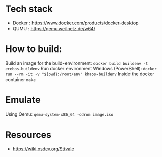 # Tech stack
 - Docker : https://www.docker.com/products/docker-desktop
 - QUMU : https://qemu.weilnetz.de/w64/

# How to build:
Build an image for the build-environment: `docker build buildenv -t erebos-buildenv`
Run docker environment Windows (PowerShell): `docker run --rm -it -v "${pwd}:/root/env" khaos-buildenv`
Inside the docker container `make`

# Emulate
Using Qemu: `qemu-system-x86_64 -cdrom image.iso`

# Resources
 - https://wiki.osdev.org/Stivale
